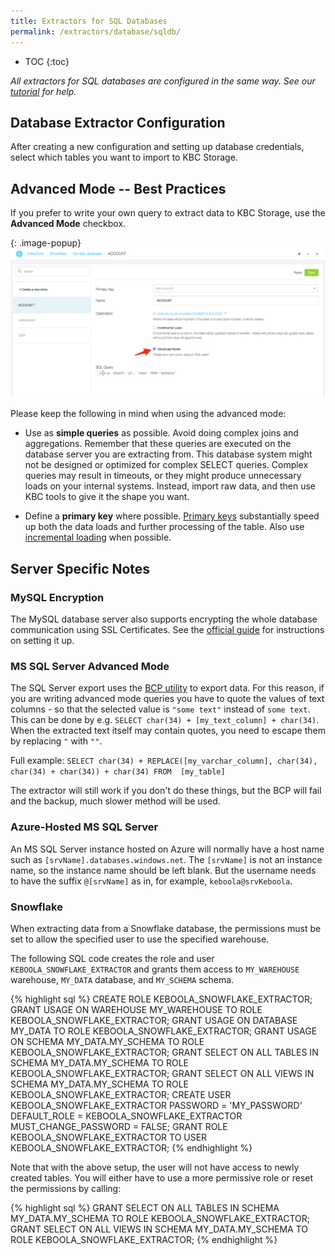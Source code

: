 ```yaml
---
title: Extractors for SQL Databases
permalink: /extractors/database/sqldb/
---
```


* TOC
{:toc}

*All extractors for SQL databases are configured in the same way.*
*See our [tutorial](/tutorial/load/database/) for help.*

## Database Extractor Configuration
After creating a new configuration and setting up database credentials,
select which tables you want to import to KBC Storage.

## Advanced Mode -- Best Practices
If you prefer to write your own query to extract data to KBC Storage, use the **Advanced Mode** checkbox.

{: .image-popup}
![Screenshot - Advanced Mode](/extractors/database/advancedMode.png)

Please keep the following in mind when using the advanced mode:

- Use as **simple queries** as possible. Avoid doing complex joins and aggregations.
Remember that these queries are executed on the database server you are extracting from.
This database system might not be designed or optimized for complex SELECT queries.
Complex queries may result in timeouts, or they might produce unnecessary loads on your internal systems.
Instead, import raw data, and then use KBC tools to give it the shape you want.

- Define a **primary key** where possible. [Primary keys](/storage/tables/#primary-keys-and-indexes) substantially
speed up both the data loads and further processing of the table. Also
use [incremental loading](/storage/tables/#incremental-loading) when possible.

## Server Specific Notes

### MySQL Encryption
The MySQL database server also supports encrypting the whole database communication using SSL Certificates. See the
[official guide](http://dev.mysql.com/doc/refman/5.7/en/creating-ssl-files-using-openssl.html) for instructions on setting it up.

### MS SQL Server Advanced Mode
The SQL Server export uses the [BCP utility](https://docs.microsoft.com/en-us/sql/tools/bcp-utility?view=sql-server-2017) to export data.
For this reason,  if you are writing advanced mode queries you have to quote the values of text columns - so that the
 selected value is `"some text"` instead of `some text`.  
 This can be done by e.g. `SELECT char(34) + [my_text_column] + char(34)`.  
When the extracted text itself may contain quotes, you need to escape them by replacing `"` with `""`.   

Full example: `SELECT char(34) + REPLACE([my_varchar_column], char(34), char(34) + char(34)) + char(34) FROM 
[my_table]`  

The extractor will still work if you don't do these things, but the BCP will fail and the backup, much slower method 
will be 
used.

### Azure-Hosted MS SQL Server
An MS SQL Server instance hosted on Azure will normally have a host name such as `[srvName].databases.windows.net`.
The `[srvName]` is not an instance name, so the instance name should be left blank.
But the username needs to have the suffix `@[srvName]` as in, for example, `keboola@srvKeboola`.

### Snowflake
When extracting data from a Snowflake database, the permissions must be set to allow the
specified user to use the specified warehouse.

The following SQL code creates the role and user `KEBOOLA_SNOWFLAKE_EXTRACTOR` and grants them access
to `MY_WAREHOUSE` warehouse, `MY_DATA` database, and `MY_SCHEMA` schema.

{% highlight sql %}
CREATE ROLE KEBOOLA_SNOWFLAKE_EXTRACTOR;
GRANT USAGE ON WAREHOUSE MY_WAREHOUSE TO ROLE KEBOOLA_SNOWFLAKE_EXTRACTOR;
GRANT USAGE ON DATABASE MY_DATA TO ROLE KEBOOLA_SNOWFLAKE_EXTRACTOR;
GRANT USAGE ON SCHEMA MY_DATA.MY_SCHEMA TO ROLE KEBOOLA_SNOWFLAKE_EXTRACTOR;
GRANT SELECT ON ALL TABLES IN SCHEMA MY_DATA.MY_SCHEMA TO ROLE KEBOOLA_SNOWFLAKE_EXTRACTOR;
GRANT SELECT ON ALL VIEWS IN SCHEMA MY_DATA.MY_SCHEMA TO ROLE KEBOOLA_SNOWFLAKE_EXTRACTOR;
CREATE USER KEBOOLA_SNOWFLAKE_EXTRACTOR PASSWORD = 'MY_PASSWORD' DEFAULT_ROLE = KEBOOLA_SNOWFLAKE_EXTRACTOR MUST_CHANGE_PASSWORD = FALSE;
GRANT ROLE KEBOOLA_SNOWFLAKE_EXTRACTOR TO USER KEBOOLA_SNOWFLAKE_EXTRACTOR;
{% endhighlight %}

Note that with the above setup, the user will not have access to newly created tables.
You will either have to use a more permissive role or reset the permissions by calling:

{% highlight sql %}
GRANT SELECT ON ALL TABLES IN SCHEMA MY_DATA.MY_SCHEMA TO ROLE KEBOOLA_SNOWFLAKE_EXTRACTOR;
GRANT SELECT ON ALL VIEWS IN SCHEMA MY_DATA.MY_SCHEMA TO ROLE KEBOOLA_SNOWFLAKE_EXTRACTOR;
{% endhighlight %}
